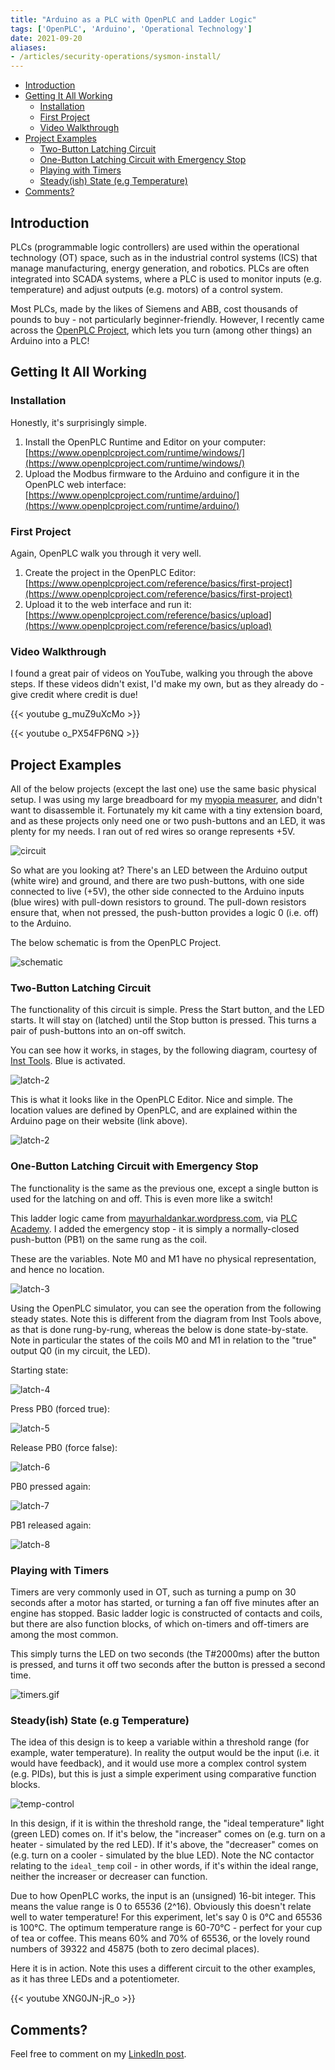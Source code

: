 ```yaml
---
title: "Arduino as a PLC with OpenPLC and Ladder Logic"
tags: ['OpenPLC', 'Arduino', 'Operational Technology']
date: 2021-09-20
aliases:
- /articles/security-operations/sysmon-install/
---
```



- [Introduction](#introduction)
- [Getting It All Working](#getting-it-all-working)
  - [Installation](#installation)
  - [First Project](#first-project)
  - [Video Walkthrough](#video-walkthrough)
- [Project Examples](#project-examples)
  - [Two-Button Latching Circuit](#two-button-latching-circuit)
  - [One-Button Latching Circuit with Emergency Stop](#one-button-latching-circuit-with-emergency-stop)
  - [Playing with Timers](#playing-with-timers)
  - [Steady(ish) State (e.g Temperature)](#steadyish-state-eg-temperature)
- [Comments?](#comments)

## Introduction

PLCs (programmable logic controllers) are used within the operational technology (OT) space, such as in the industrial control systems (ICS) that manage manufacturing, energy generation, and robotics. PLCs are often integrated into SCADA systems, where a PLC is used to monitor inputs (e.g. temperature) and adjust outputs (e.g. motors) of a control system.

Most PLCs, made by the likes of Siemens and ABB, cost thousands of pounds to buy - not particularly beginner-friendly. However, I recently came across the [OpenPLC Project](https://www.openplcproject.com/), which lets you turn (among other things) an Arduino into a PLC!

## Getting It All Working

### Installation

Honestly, it's surprisingly simple.

1. Install the OpenPLC Runtime and Editor on your computer: [https://www.openplcproject.com/runtime/windows/](https://www.openplcproject.com/runtime/windows/)
2. Upload the Modbus firmware to the Arduino and configure it in the OpenPLC web interface: [https://www.openplcproject.com/runtime/arduino/](https://www.openplcproject.com/runtime/arduino/)

### First Project

Again, OpenPLC walk you through it very well.

1. Create the project in the OpenPLC Editor: [https://www.openplcproject.com/reference/basics/first-project](https://www.openplcproject.com/reference/basics/first-project)
2. Upload it to the web interface and run it: [https://www.openplcproject.com/reference/basics/upload](https://www.openplcproject.com/reference/basics/upload)

### Video Walkthrough

I found a great pair of videos on YouTube, walking you through the above steps. If these videos didn't exist, I'd make my own, but as they already do - give credit where credit is due!

{{< youtube g_muZ9uXcMo >}}

{{< youtube o_PX54FP6NQ >}}

## Project Examples

All of the below projects (except the last one) use the same basic physical setup. I was using my large breadboard for my [myopia measurer](https://www.jamesgibbins.com/arduino-myopia-measurer/), and didn't want to disassemble it. Fortunately my kit came with a tiny extension board, and as these projects only need one or two push-buttons and an LED, it was plenty for my needs. I ran out of red wires so orange represents +5V.

![circuit](/images/old/circuit.jpg)

So what are you looking at? There's an LED between the Arduino output (white wire) and ground, and there are two push-buttons, with one side connected to live (+5V), the other side connected to the Arduino inputs (blue wires) with pull-down resistors to ground. The pull-down resistors ensure that, when not pressed, the push-button provides a logic 0 (i.e. off) to the Arduino.

The below schematic is from the OpenPLC Project.

![schematic](/images/old/schematic.png)

### Two-Button Latching Circuit

The functionality of this circuit is simple. Press the Start button, and the LED starts. It will stay on (latched) until the Stop button is pressed. This turns a pair of push-buttons into an on-off switch.

You can see how it works, in stages, by the following diagram, courtesy of [Inst Tools](https://instrumentationtools.com/plc-ladder-logic-contacts-coils/). Blue is activated.

![latch-2](/images/old/latch-1.png)

This is what it looks like in the OpenPLC Editor. Nice and simple. The location values are defined by OpenPLC, and are explained within the Arduino page on their website (link above).

![latch-2](/images/old/latch-2.png)

### One-Button Latching Circuit with Emergency Stop

The functionality is the same as the previous one, except a single button is used for the latching on and off. This is even more like a switch!

This ladder logic came from [mayurhaldankar.wordpress.com](https://mayurhaldankar.wordpress.com/plc-ladder-logic-programs/single-push-button-onoff-ladder-logic/), via [PLC Academy](https://www.plcacademy.com/ladder-logic-examples/). I added the emergency stop - it is simply a normally-closed push-button (PB1) on the same rung as the coil.

These are the variables. Note M0 and M1 have no physical representation, and hence no location.

![latch-3](/images/old/latch-3.png)

Using the OpenPLC simulator, you can see the operation from the following steady states. Note this is different from the diagram from Inst Tools above, as that is done rung-by-rung, whereas the below is done state-by-state. Note in particular the states of the coils M0 and M1 in relation to the "true" output Q0 (in my circuit, the LED).

Starting state:

![latch-4](/images/old/latch-4.png)

Press PB0 (forced true):

![latch-5](/images/old/latch-5.png)

Release PB0 (force false):

![latch-6](/images/old/latch-6.png)

PB0 pressed again:

![latch-7](/images/old/latch-7.png)

PB1 released again:

![latch-8](/images/old/latch-8.png)

### Playing with Timers

Timers are very commonly used in OT, such as turning a pump on 30 seconds after a motor has started, or turning a fan off five minutes after an engine has stopped. Basic ladder logic is constructed of contacts and coils, but there are also function blocks, of which on-timers and off-timers are among the most common.

This simply turns the LED on two seconds (the T#2000ms) after the button is pressed, and turns it off two seconds after the button is pressed a second time.

![timers.gif](/images/old/timers.gif)

### Steady(ish) State (e.g Temperature)

The idea of this design is to keep a variable within a threshold range (for example, water temperature). In reality the output would be the input (i.e. it would have feedback), and it would use more a complex control system (e.g. PIDs), but this is just a simple experiment using comparative function blocks.

![temp-control](/images/old/temp-control.png)

In this design, if it is within the threshold range, the "ideal temperature" light (green LED) comes on. If it's below, the "increaser" comes on (e.g. turn on a heater - simulated by the red LED). If it's above, the "decreaser" comes on (e.g. turn on a cooler - simulated by the blue LED). Note the NC contactor relating to the `ideal_temp` coil - in other words, if it's within the ideal range, neither the increaser or decreaser can function.

Due to how OpenPLC works, the input is an (unsigned) 16-bit integer. This means the value range is 0 to 65536 (2^16). Obviously this doesn't relate well to water temperature! For this experiment, let's say 0 is 0°C and 65536 is 100°C. The optimum temperature range is 60-70°C - perfect for your cup of tea or coffee. This means 60% and 70% of 65536, or the lovely round numbers of 39322 and 45875 (both to zero decimal places).

Here it is in action. Note this uses a different circuit to the other examples, as it has three LEDs and a potentiometer.

{{< youtube XNG0JN-jR_o >}}

## Comments?

Feel free to comment on my [LinkedIn post](https://www.linkedin.com/posts/jamgib_arduino-as-a-plc-with-openplc-and-ladder-activity-6845657001528307712-LNNQ).